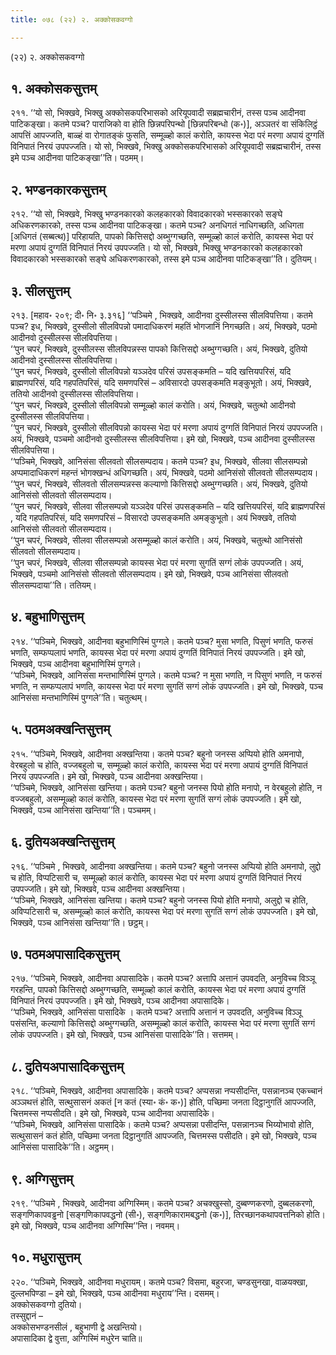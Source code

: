 ```yaml
---
title: ०७८ (२२) २. अक्कोसकवग्गो

---
```

(२२) २. अक्कोसकवग्गो  


## १. अक्कोसकसुत्तम्

२११. ‘‘यो सो, भिक्खवे, भिक्खु अक्कोसकपरिभासको अरियूपवादी सब्रह्मचारीनं, तस्स पञ्च आदीनवा पाटिकङ्खा। कतमे पञ्च? पाराजिको वा होति छिन्नपरिपन्थो [छिन्नपरिबन्धो (क॰)], अञ्ञतरं वा संकिलिट्ठं आपत्तिं आपज्जति, बाळ्हं वा रोगातङ्कं फुसति, सम्मूळ्हो कालं करोति, कायस्स भेदा परं मरणा अपायं दुग्गतिं विनिपातं निरयं उपपज्जति। यो सो, भिक्खवे, भिक्खु अक्कोसकपरिभासको अरियूपवादी सब्रह्मचारीनं, तस्स इमे पञ्च आदीनवा पाटिकङ्खा’’ति। पठमम्।  


## २. भण्डनकारकसुत्तम्

२१२. ‘‘यो सो, भिक्खवे, भिक्खु भण्डनकारको कलहकारको विवादकारको भस्सकारको सङ्घे अधिकरणकारको, तस्स पञ्च आदीनवा पाटिकङ्खा। कतमे पञ्च? अनधिगतं नाधिगच्छति, अधिगता [अधिगतं (सब्बत्थ)] परिहायति, पापको कित्तिसद्दो अब्भुग्गच्छति, सम्मूळ्हो कालं करोति, कायस्स भेदा परं मरणा अपायं दुग्गतिं विनिपातं निरयं उपपज्जति। यो सो, भिक्खवे, भिक्खु भण्डनकारको कलहकारको विवादकारको भस्सकारको सङ्घे अधिकरणकारको, तस्स इमे पञ्च आदीनवा पाटिकङ्खा’’ति। दुतियम्।  


## ३. सीलसुत्तम्

२१३. [महाव॰ २०९; दी॰ नि॰ ३.३१६] ‘‘पञ्चिमे , भिक्खवे, आदीनवा दुस्सीलस्स सीलविपत्तिया। कतमे पञ्च? इध, भिक्खवे, दुस्सीलो सीलविपन्नो पमादाधिकरणं महतिं भोगजानिं निगच्छति। अयं, भिक्खवे, पठमो आदीनवो दुस्सीलस्स सीलविपत्तिया।  
‘‘पुन चपरं, भिक्खवे, दुस्सीलस्स सीलविपन्नस्स पापको कित्तिसद्दो अब्भुग्गच्छति। अयं, भिक्खवे, दुतियो आदीनवो दुस्सीलस्स सीलविपत्तिया।  
‘‘पुन चपरं, भिक्खवे, दुस्सीलो सीलविपन्नो यञ्ञदेव परिसं उपसङ्कमति – यदि खत्तियपरिसं, यदि ब्राह्मणपरिसं, यदि गहपतिपरिसं, यदि समणपरिसं – अविसारदो उपसङ्कमति मङ्कुभूतो। अयं, भिक्खवे, ततियो आदीनवो दुस्सीलस्स सीलविपत्तिया।  
‘‘पुन चपरं, भिक्खवे, दुस्सीलो सीलविपन्नो सम्मूळ्हो कालं करोति। अयं, भिक्खवे, चतुत्थो आदीनवो दुस्सीलस्स सीलविपत्तिया।  
‘‘पुन चपरं, भिक्खवे, दुस्सीलो सीलविपन्नो कायस्स भेदा परं मरणा अपायं दुग्गतिं विनिपातं निरयं उपपज्जति। अयं, भिक्खवे, पञ्चमो आदीनवो दुस्सीलस्स सीलविपत्तिया। इमे खो, भिक्खवे, पञ्च आदीनवा दुस्सीलस्स सीलविपत्तिया।  
‘‘पञ्चिमे, भिक्खवे, आनिसंसा सीलवतो सीलसम्पदाय। कतमे पञ्च? इध, भिक्खवे, सीलवा सीलसम्पन्नो अप्पमादाधिकरणं महन्तं भोगक्खन्धं अधिगच्छति। अयं, भिक्खवे, पठमो आनिसंसो सीलवतो सीलसम्पदाय।  
‘‘पुन चपरं, भिक्खवे, सीलवतो सीलसम्पन्नस्स कल्याणो कित्तिसद्दो अब्भुग्गच्छति। अयं, भिक्खवे, दुतियो आनिसंसो सीलवतो सीलसम्पदाय।  
‘‘पुन चपरं, भिक्खवे, सीलवा सीलसम्पन्नो यञ्ञदेव परिसं उपसङ्कमति – यदि खत्तियपरिसं, यदि ब्राह्मणपरिसं , यदि गहपतिपरिसं, यदि समणपरिसं – विसारदो उपसङ्कमति अमङ्कुभूतो। अयं भिक्खवे, ततियो आनिसंसो सीलवतो सीलसम्पदाय।  
‘‘पुन चपरं, भिक्खवे, सीलवा सीलसम्पन्नो असम्मूळ्हो कालं करोति। अयं, भिक्खवे, चतुत्थो आनिसंसो सीलवतो सीलसम्पदाय।  
‘‘पुन चपरं, भिक्खवे, सीलवा सीलसम्पन्नो कायस्स भेदा परं मरणा सुगतिं सग्गं लोकं उपपज्जति। अयं, भिक्खवे, पञ्चमो आनिसंसो सीलवतो सीलसम्पदाय। इमे खो, भिक्खवे, पञ्च आनिसंसा सीलवतो सीलसम्पदाया’’ति। ततियम्।  


## ४. बहुभाणिसुत्तम्

२१४. ‘‘पञ्चिमे, भिक्खवे, आदीनवा बहुभाणिस्मिं पुग्गले। कतमे पञ्च? मुसा भणति, पिसुणं भणति, फरुसं भणति, सम्फप्पलापं भणति, कायस्स भेदा परं मरणा अपायं दुग्गतिं विनिपातं निरयं उपपज्जति। इमे खो, भिक्खवे, पञ्च आदीनवा बहुभाणिस्मिं पुग्गले।  
‘‘पञ्चिमे, भिक्खवे, आनिसंसा मन्तभाणिस्मिं पुग्गले। कतमे पञ्च? न मुसा भणति, न पिसुणं भणति, न फरुसं भणति, न सम्फप्पलापं भणति, कायस्स भेदा परं मरणा सुगतिं सग्गं लोकं उपपज्जति। इमे खो, भिक्खवे, पञ्च आनिसंसा मन्तभाणिस्मिं पुग्गले’’ति। चतुत्थम्।  


## ५. पठमअक्खन्तिसुत्तम्

२१५. ‘‘पञ्चिमे, भिक्खवे, आदीनवा अक्खन्तिया। कतमे पञ्च? बहुनो जनस्स अप्पियो होति अमनापो, वेरबहुलो च होति, वज्जबहुलो च, सम्मूळ्हो कालं करोति, कायस्स भेदा परं मरणा अपायं दुग्गतिं विनिपातं निरयं उपपज्जति। इमे खो, भिक्खवे, पञ्च आदीनवा अक्खन्तिया।  
‘‘पञ्चिमे, भिक्खवे, आनिसंसा खन्तिया। कतमे पञ्च? बहुनो जनस्स पियो होति मनापो, न वेरबहुलो होति, न वज्जबहुलो, असम्मूळ्हो कालं करोति, कायस्स भेदा परं मरणा सुगतिं सग्गं लोकं उपपज्जति। इमे खो, भिक्खवे, पञ्च आनिसंसा खन्तिया’’ति। पञ्चमम्।  


## ६. दुतियअक्खन्तिसुत्तम्

२१६. ‘‘पञ्चिमे , भिक्खवे, आदीनवा अक्खन्तिया। कतमे पञ्च? बहुनो जनस्स अप्पियो होति अमनापो, लुद्दो च होति, विप्पटिसारी च, सम्मूळ्हो कालं करोति, कायस्स भेदा परं मरणा अपायं दुग्गतिं विनिपातं निरयं उपपज्जति। इमे खो, भिक्खवे, पञ्च आदीनवा अक्खन्तिया।  
‘‘पञ्चिमे, भिक्खवे, आनिसंसा खन्तिया। कतमे पञ्च? बहुनो जनस्स पियो होति मनापो, अलुद्दो च होति, अविप्पटिसारी च, असम्मूळ्हो कालं करोति, कायस्स भेदा परं मरणा सुगतिं सग्गं लोकं उपपज्जति। इमे खो, भिक्खवे, पञ्च आनिसंसा खन्तिया’’ति। छट्ठम्।  


## ७. पठमअपासादिकसुत्तम्

२१७. ‘‘पञ्चिमे, भिक्खवे, आदीनवा अपासादिके। कतमे पञ्च? अत्तापि अत्तानं उपवदति, अनुविच्च विञ्ञू गरहन्ति, पापको कित्तिसद्दो अब्भुग्गच्छति, सम्मूळ्हो कालं करोति, कायस्स भेदा परं मरणा अपायं दुग्गतिं विनिपातं निरयं उपपज्जति। इमे खो, भिक्खवे, पञ्च आदीनवा अपासादिके।  
‘‘पञ्चिमे, भिक्खवे, आनिसंसा पासादिके । कतमे पञ्च? अत्तापि अत्तानं न उपवदति, अनुविच्च विञ्ञू पसंसन्ति, कल्याणो कित्तिसद्दो अब्भुग्गच्छति, असम्मूळ्हो कालं करोति, कायस्स भेदा परं मरणा सुगतिं सग्गं लोकं उपपज्जति। इमे खो, भिक्खवे, पञ्च आनिसंसा पासादिके’’ति। सत्तमम्।  


## ८. दुतियअपासादिकसुत्तम्

२१८. ‘‘पञ्चिमे, भिक्खवे, आदीनवा अपासादिके। कतमे पञ्च? अप्पसन्ना नप्पसीदन्ति, पसन्नानञ्च एकच्चानं अञ्ञथत्तं होति, सत्थुसासनं अकतं [न कतं (स्या॰ कं॰ क॰)] होति, पच्छिमा जनता दिट्ठानुगतिं आपज्जति, चित्तमस्स नप्पसीदति। इमे खो, भिक्खवे, पञ्च आदीनवा अपासादिके।  
‘‘पञ्चिमे, भिक्खवे, आनिसंसा पासादिके। कतमे पञ्च? अप्पसन्ना पसीदन्ति, पसन्नानञ्च भिय्योभावो होति, सत्थुसासनं कतं होति, पच्छिमा जनता दिट्ठानुगतिं आपज्जति, चित्तमस्स पसीदति। इमे खो, भिक्खवे, पञ्च आनिसंसा पासादिके’’ति। अट्ठमम्।  


## ९. अग्गिसुत्तम्

२१९. ‘‘पञ्चिमे , भिक्खवे, आदीनवा अग्गिस्मिम्। कतमे पञ्च? अचक्खुस्सो, दुब्बण्णकरणो, दुब्बलकरणो, सङ्गणिकापवड्ढनो [सङ्गणिकापवद्धनो (सी॰), सङ्गणिकारामबद्धनो (क॰)], तिरच्छानकथापवत्तनिको होति। इमे खो, भिक्खवे, पञ्च आदीनवा अग्गिस्मि’’न्ति। नवमम्।  


## १०. मधुरासुत्तम्

२२०. ‘‘पञ्चिमे, भिक्खवे, आदीनवा मधुरायम्। कतमे पञ्च? विसमा, बहुरजा, चण्डसुनखा, वाळयक्खा, दुल्लभपिण्डा – इमे खो, भिक्खवे, पञ्च आदीनवा मधुराय’’न्ति। दसमम्।  
अक्कोसकवग्गो दुतियो।  
तस्सुद्दानं –  
अक्कोसभण्डनसीलं , बहुभाणी द्वे अखन्तियो।  
अपासादिका द्वे वुत्ता, अग्गिस्मिं मधुरेन चाति॥  